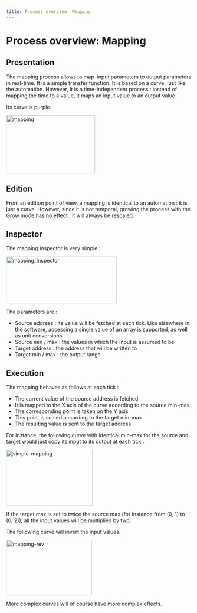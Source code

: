 ```yaml
---
title: Process overview: Mapping
---
```


# Process overview: Mapping

## Presentation

The mapping process allows to map  input parameters to output parameters in real-time.
It is a simple transfer function.
It is based on a curve, just like the automation.
However, it is a time-independent process : instead of mapping the time to a value, it maps an input value to an output value.

Its curve is purple.

<img class="alignnone size-full wp-image-1342" src="http://ossia.io/wp-content/uploads/2016/11/mapping.png" alt="mapping" width="241" height="158" />

## Edition

From an edition point of view, a mapping is identical to an automation : it is just a curve.
However, since it is not temporal, growing the process with the Grow mode has no effect : it will always be rescaled.

## Inspector

The mapping inspector is very simple :

<img class="alignnone size-medium wp-image-1343" src="http://ossia.io/wp-content/uploads/2016/11/mapping_inspector-300x127.png" alt="mapping_inspector" width="300" height="127" />

The parameters are :

* Source address : its value will be fetched at each tick. Like elsewhere in the software, accessing a single value of an array is supported, as well as unit conversions
* Source min / max : the values in which the input is assumed to be
* Target address : the address that will be written to
* Target min / max : the output range

## Execution
The mapping behaves as follows at each tick :

* The current value of the source address is fetched
* It is mapped to the X axis of the curve according to the source min-max
* The corresponding point is taken on the Y axis
* This point is scaled according to the target min-max
* The resulting value is sent to the target address

For instance, the following curve with identical min-max for the source and target would just
copy its input to its output at each tick :

<img class="alignnone size-full wp-image-1344" src="http://ossia.io/wp-content/uploads/2016/11/simple-mapping.png" alt="simple-mapping" width="234" height="152" />

If the target max is set to twice the source max (for instance from (0, 1) to (0, 2)), all the input values will be multiplied by two.

The following curve will invert the input values.

<img class="alignnone size-full wp-image-1345" src="http://ossia.io/wp-content/uploads/2016/11/mapping-rev.png" alt="mapping-rev" width="232" height="150" />

More complex curves will of course have more complex effects.
